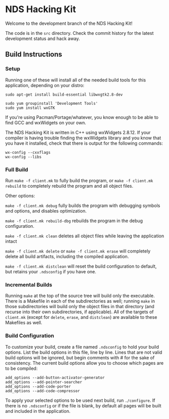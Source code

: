 # NDS Hacking Kit

Welcome to the development branch of the NDS Hacking Kit!

The code is in the ```src``` directory. Check the commit history for the latest
development status and hack away.

## Build Instructions

### Setup

Running one of these will install all of the needed build tools for this
application, depending on your distro:

    sudo apt-get install build-essential libwxgtk2.8-dev

[](/blank)

    sudo yum groupinstall 'Development Tools'
    sudo yum install wxGTK

If you're using Pacman/Portage/whatever, you know enough to be able to find GCC
and wxWidgets on your own.

The NDS Hacking Kit is written in C++ using wxWidgets 2.8.12. If your compiler
is having trouble finding the wxWidgets library and you know that you have it
installed, check that there is output for the following commands:

    wx-config --cxxflags
    wx-config --libs

### Full Build

Run ```make -f client.mk``` to fully build the program, or
```make -f client.mk rebuild``` to completely rebuild the program and all
object files.

Other options:

```make -f client.mk debug``` fully builds the program with debugging symbols
and options, and disables optimization.

```make -f client.mk rebuild-dbg``` rebuilds the program in the debug
configuration.

```make -f client.mk clean``` deletes all object files while leaving the
application intact

```make -f client.mk delete``` or ```make -f client.mk erase``` will completely
delete all build artifacts, including the compiled application.

```make -f client.mk distclean``` will reset the build configuration to
default, but retains your ```.ndsconfig``` if you have one.

### Incremental Builds

Running ```make``` at the top of the source tree will build only the
executable. There is a Makefile in each of the subdirectories as well; running
```make``` in those subdirectories will build only the object files in that
directory (and recurse into their own subdirectories, if applicable). All of
the targets of ```client.mk``` (except for ```delete```, ```erase```, and
```distclean```) are available to these Makefiles as well.

### Build Configuration

To customize your build, create a file named ```.ndsconfig``` to hold your
build options. List the build options in this file, line by line. Lines that
are not valid build options will be ignored, but begin comments with # for the
sake of consistency. The current build options allow you to choose which
pages are to be compiled:

```
add_options --add-button-activator-generator
add_options --add-pointer-searcher
add_options --add-code-porter
add_options --add-code-compressor
```

To apply your selected options to be used next build, run ```./configure```. If
there is no ```.ndsconfig``` or if the file is blank, by default all pages
will be built and included in the application.

